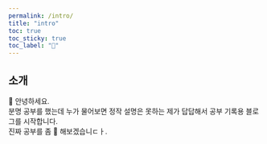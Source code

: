 ```yaml
---
permalink: /intro/
title: "intro"
toc: true
toc_sticky: true
toc_label: "👻"
---
```

## 소개
🫣 안녕하세요.     
분명 공부를 했는데 누가 물어보면 정작 설명은 못하는 제가 답답해서 공부 기록용 블로그를 시작합니다.    
진짜 공부를 좀 🫠 해보겠습니ㄷㅏ.